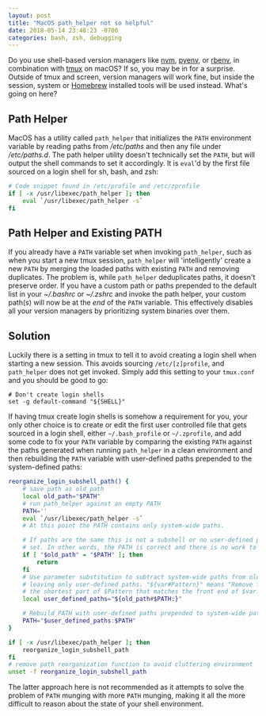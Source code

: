 ```yaml
---
layout: post
title: "MacOS path_helper not so helpful"
date: 2018-05-14 23:48:23 -0700
categories: bash, zsh, debugging
---
```


Do you use shell-based version managers like [nvm], [pyenv], or [rbenv], in combination with
[tmux] on macOS? If so, you may be in for a surprise. Outside of tmux and screen, version
managers will work fine, but inside the session, system or [Homebrew] installed tools will be
used instead. What's going on here?

<!--more -->

## Path Helper

MacOS has a utility called `path_helper` that initializes the `PATH` environment variable by
reading paths from _/etc/paths_ and then any file under _/etc/paths.d_. The path helper utility
doesn't technically set the `PATH`, but will output the shell commands to set it accordingly. It is
`eval`'d by the first file sourced on a login shell for sh, bash, and zsh:

```bash
# Code snippet found in /etc/profile and /etc/zprofile
if [ -x /usr/libexec/path_helper ]; then
    eval `/usr/libexec/path_helper -s`
fi
```

## Path Helper and Existing PATH

If you already have a `PATH` variable set when invoking `path_helper`, such as when you start a new
tmux session, `path_helper` will 'intelligently' create a new `PATH` by merging the loaded paths
with existing `PATH` and removing duplicates. The problem is, while `path_helper` deduplicates
paths, it doesn't preserve order. If you have a custom path or paths prepended to the default list
in your _~/.bashrc_ or _~/.zshrc_  and invoke the path helper, your custom path(s) will now be at
the _end_ of the `PATH` variable. This effectively disables all your version managers by
prioritizing system binaries over them.

## Solution

Luckily there is a setting in tmux to tell it to avoid creating a login shell when starting a new
session. This avoids sourcing `/etc/[z]profile`, and `path_helper` does not get invoked. Simply add
this setting to your `tmux.conf` and you should be good to go:

```
# Don't create login shells
set -g default-command "${SHELL}"
```

If having tmux create login shells is somehow a requirement for you, your only other choice is to
create or edit the first user controlled file that gets sourced in a login shell, either
`~/.bash_profile` or `~/.zprofile`, and add some code to fix your `PATH` variable by comparing the
existing `PATH` against the paths generated when running `path_helper` in a clean environment and
then rebuilding the `PATH` variable with user-defined paths prepended to the system-defined paths:

```bash
reorganize_login_subshell_path() {
    # save path as old_path
    local old_path="$PATH"
    # run path_helper against an empty PATH
    PATH=''
    eval `/usr/libexec/path_helper -s`
    # At this point the PATH contains only system-wide paths.

    # If paths are the same this is not a subshell or no user-defined paths are
    # set. In other words, the PATH is correct and there is no work to be done.
    if [ "$old_path" = "$PATH" ]; then
        return
    fi
    # Use parameter substitution to subtract system-wide paths from old_path,
    # leaving only user-defined paths. "${var#Pattern}" means "Remove from $var
    # the shortest part of $Pattern that matches the front end of $var."
    local user_defined_paths="${old_path#$PATH:}"

    # Rebuild PATH with user-defined paths prepended to system-wide paths.
    PATH="$user_defined_paths:$PATH"
}

if [ -x /usr/libexec/path_helper ]; then
    reorganize_login_subshell_path
fi
# remove path reorganization function to avoid cluttering environment
unset -f reorganize_login_subshell_path
```

The latter approach here is not recommended as it attempts to solve the problem of `PATH` munging
with more `PATH` munging, making it all the more difficult to reason about the state of your shell
environment.

[nvm]: https://github.com/nvm-sh/nvm
[pyenv]: https://github.com/pyenv/pyenv
[rbenv]: https://github.com/rbenv/rbenv
[tmux]: https://github.com/tmux/tmux
[Homebrew]: https://brew.sh/
